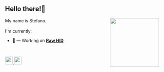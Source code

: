<div>
	<h2>Hello there!👋</h2>
	<p>
		<a href="https://github.com/anuraghazra/github-readme-stats" >
			<img align="right" height=160 src="https://github-readme-stats.vercel.app/api/top-langs/?username=schmidt-x&theme=dark&layout=compact&hide_border=true" />
		</a>
	</p>
	<p align="left">
		My name is Stefano.
		<br>
		<br>
		I'm currently:
		<br>
		<ul>
			<li>🔭 — Working on <a href="https://github.com/schmidt-x/Ahk_Lib/tree/main/RawHID"><b>Raw HID</b></a></li>
		</ul>
 	</p>
	<br>
	<p>
		<a href="https://t.me/stefano_schmidt" >
			<img height=25 src="https://img.shields.io/badge/Telegram-blue?logo=telegram&style=for-the-badge" />
		</a>
		<a href="mailto:schmidtsigma@gmail.com" >
			<img height=25 src="https://img.shields.io/badge/Gmail-ededed?logo=gmail&style=for-the-badge" />
		</a>
	</p>
</div>

